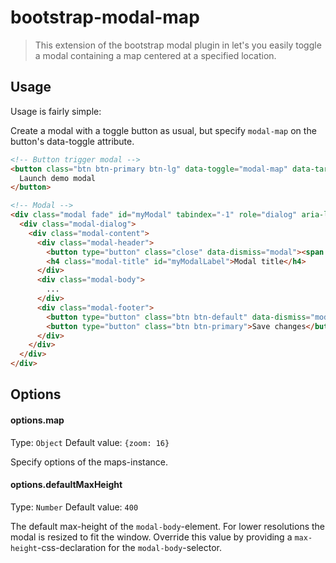 bootstrap-modal-map
===================

> This extension of the bootstrap modal plugin in let's you easily toggle a modal containing a map centered at a specified location.


Usage
-----

Usage is fairly simple: 

Create a modal with a toggle button as usual, but specify `modal-map` on the button's data-toggle attribute. 

```html
<!-- Button trigger modal -->
<button class="btn btn-primary btn-lg" data-toggle="modal-map" data-target="#myModal">
  Launch demo modal
</button>

<!-- Modal -->
<div class="modal fade" id="myModal" tabindex="-1" role="dialog" aria-labelledby="myModalLabel" aria-hidden="true">
  <div class="modal-dialog">
    <div class="modal-content">
      <div class="modal-header">
        <button type="button" class="close" data-dismiss="modal"><span aria-hidden="true">&times;</span><span class="sr-only">Close</span></button>
        <h4 class="modal-title" id="myModalLabel">Modal title</h4>
      </div>
      <div class="modal-body">
        ...
      </div>
      <div class="modal-footer">
        <button type="button" class="btn btn-default" data-dismiss="modal">Close</button>
        <button type="button" class="btn btn-primary">Save changes</button>
      </div>
    </div>
  </div>
</div>
```

Options
-------

#### options.map
Type: `Object`
Default value: `{zoom: 16}`

Specify options of the maps-instance.


#### options.defaultMaxHeight
Type: `Number`
Default value: `400`

The default max-height of the `modal-body`-element. For lower resolutions the modal is resized to fit the window.
Override this value by providing a `max-height`-css-declaration for the `modal-body`-selector.



